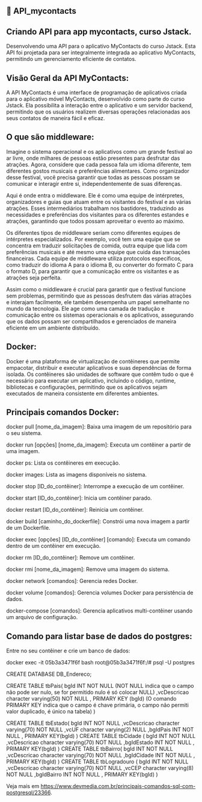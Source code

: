 ## 🤖 API_mycontacts

## Criando API para app mycontacts, curso Jstack.

Desenvolvendo uma API para o aplicativo MyContacts do curso Jstack. Esta API foi projetada para ser integralmente integrada ao aplicativo MyContacts, permitindo um gerenciamento eficiente de contatos.

## Visão Geral da API MyContacts:

A API MyContacts é uma interface de programação de aplicativos criada para o aplicativo móvel MyContacts, desenvolvido como parte do curso Jstack. Ela possibilita a interação entre o aplicativo e um servidor backend, permitindo que os usuários realizem diversas operações relacionadas aos seus contatos de maneira fácil e eficaz.

## O que são middleware:

Imagine o sistema operacional e os aplicativos como um grande festival ao ar livre, onde milhares de pessoas estão presentes para desfrutar das atrações. Agora, considere que cada pessoa fala um idioma diferente, tem diferentes gostos musicais e preferências alimentares. Como organizador desse festival, você precisa garantir que todas as pessoas possam se comunicar e interagir entre si, independentemente de suas diferenças.

Aqui é onde entra o middleware. Ele é como uma equipe de intérpretes, organizadores e guias que atuam entre os visitantes do festival e as várias atrações. Esses intermediários trabalham nos bastidores, traduzindo as necessidades e preferências dos visitantes para os diferentes estandes e atrações, garantindo que todos possam aproveitar o evento ao máximo.

Os diferentes tipos de middleware seriam como diferentes equipes de intérpretes especializados. Por exemplo, você tem uma equipe que se concentra em traduzir solicitações de comida, outra equipe que lida com preferências musicais e até mesmo uma equipe que cuida das transações financeiras. Cada equipe de middleware utiliza protocolos específicos, como traduzir do idioma A para o idioma B, ou converter do formato C para o formato D, para garantir que a comunicação entre os visitantes e as atrações seja perfeita.

Assim como o middleware é crucial para garantir que o festival funcione sem problemas, permitindo que as pessoas desfrutem das várias atrações e interajam facilmente, ele também desempenha um papel semelhante no mundo da tecnologia. Ele age como uma camada de tradução e comunicação entre os sistemas operacionais e os aplicativos, assegurando que os dados possam ser compartilhados e gerenciados de maneira eficiente em um ambiente distribuído.

## Docker:

Docker é uma plataforma de virtualização de contêineres que permite empacotar, distribuir e executar aplicativos e suas dependências de forma isolada. Os contêineres são unidades de software que contêm tudo o que é necessário para executar um aplicativo, incluindo o código, runtime, bibliotecas e configurações, permitindo que os aplicativos sejam executados de maneira consistente em diferentes ambientes.

## Principais comandos Docker:

docker pull [nome_da_imagem]: Baixa uma imagem de um repositório para o seu sistema.

docker run [opções] [nome_da_imagem]: Executa um contêiner a partir de uma imagem.

docker ps: Lista os contêineres em execução.

docker images: Lista as imagens disponíveis no sistema.

docker stop [ID_do_contêiner]: Interrompe a execução de um contêiner.

docker start [ID_do_contêiner]: Inicia um contêiner parado.

docker restart [ID_do_contêiner]: Reinicia um contêiner.

docker build [caminho_do_dockerfile]: Constrói uma nova imagem a partir de um Dockerfile.

docker exec [opções] [ID_do_contêiner] [comando]: Executa um comando dentro de um contêiner em execução.

docker rm [ID_do_contêiner]: Remove um contêiner.

docker rmi [nome_da_imagem]: Remove uma imagem do sistema.

docker network [comandos]: Gerencia redes Docker.

docker volume [comandos]: Gerencia volumes Docker para persistência de dados.

docker-compose [comandos]: Gerencia aplicativos multi-contêiner usando um arquivo de configuração.

## Comando para listar base de dados do postgres:

Entre no seu contêiner e crie um banco de dados:

docker exec -it 05b3a3471f6f bash
root@05b3a3471f6f:/# psql -U postgres

CREATE DATABASE DB_Endereco;

CREATE TABLE tbPais( bgId INT NOT NULL (NOT NULL indica que o campo não pode ser nulo, se for
permitido nulo é só colocar NULL) ,vcDescricao character varying(50) NOT NULL , PRIMARY KEY
(bgId) (O comando PRIMARY KEY indica que o campo é chave primária, o campo não permiti valor
duplicado, é único na tabela) )

CREATE TABLE tbEstado( bgId INT NOT NULL ,vcDescricao character varying(70) NOT NULL ,vcUF
character varying(2) NULL ,bgIdPais INT NOT NULL , PRIMARY KEY(bgId) ) CREATE TABLE tbCidade
( bgId INT NOT NULL ,vcDescricao character varying(70) NOT NULL ,bgIdEstado INT NOT NULL
, PRIMARY KEY(bgId) ) CREATE TABLE tbBairro( bgId INT NOT NULL ,vcDescricao character
varying(70) NOT NULL ,bgIdCidade INT NOT NULL , PRIMARY KEY(bgId) ) CREATE TABLE tbLogradouro
( bgId INT NOT NULL ,vcDescricao character varying(70) NOT NULL ,vcCEP character varying(8)
NOT NULL ,bgIdBairro INT NOT NULL , PRIMARY KEY(bgId) )

Veja mais em https://www.devmedia.com.br/principais-comandos-sql-com-postgresql/23366.
